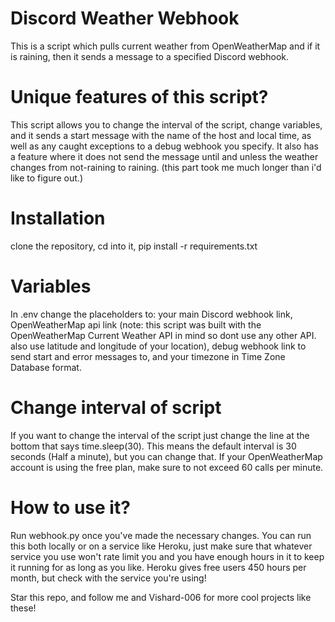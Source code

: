 # Discord Weather Webhook
This is a script which pulls current weather from OpenWeatherMap and if it is raining, then it sends a message to a specified Discord webhook. 

# Unique features of this script?
This script allows you to change the interval of the script, change variables, and it sends a start message with the name of the host and local time, as well as any caught exceptions to a debug webhook you specify. It also has a feature where it does not send the message until and unless the weather changes from not-raining to raining. (this part took me much longer than i'd like to figure out.)

# Installation
clone the repository, cd into it, pip install -r requirements.txt

# Variables
In .env change the placeholders to: your main Discord webhook link, OpenWeatherMap api link (note: this script was built with the OpenWeatherMap Current Weather API in mind so dont use any other API. also use latitude and longitude of your location), debug webhook link to send start and error messages to, and your timezone in Time Zone Database format.

# Change interval of script
If you want to change the interval of the script just change the line at the bottom that says time.sleep(30). This means the default interval is 30 seconds (Half a minute), but you can change that. If your OpenWeatherMap account is using the free plan, make sure to not exceed 60 calls per minute.

# How to use it?
Run webhook.py once you've made the necessary changes.  You can run this both locally or on a service like Heroku, just make sure that whatever service you use won't rate limit you and you have enough hours in it to keep it running for as long as you like. Heroku gives free users 450 hours per month, but check with the service you're using!

Star this repo, and follow me and Vishard-006 for more cool projects like these!